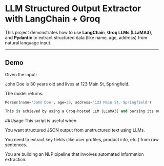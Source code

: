 #  LLM Structured Output Extractor with LangChain + Groq

This project demonstrates how to use **LangChain**, **Groq LLMs (LLaMA3)**, and **Pydantic** to extract structured data (like name, age, address) from natural language input.

---

## Demo

Given the input:

John Doe is 30 years old and lives at 123 Main St, Springfield.

The model returns:

```python
Person(name='John Doe', age=30, address='123 Main St, Springfield')

This is achieved by using a Groq-hosted LLM (LLaMA3) and parsing its output into a Pydantic model.
```
##Usage
This script is useful when:

You want structured JSON output from unstructured text using LLMs.

You need to extract key fields (like user profiles, product info, etc.) from raw sentences.

You are building an NLP pipeline that involves automated information extraction.



